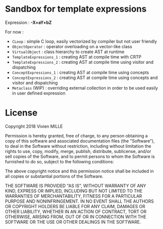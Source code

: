 # Sandbox for template expressions

Expression : **-X+aY+bZ**

For now :
- `CLoop` : simple C loop, easily vectorized by compiler but not user friendly
- `ObjectOperator` : operator overloading on a vector-like class
- `VirtualObject` : class hierarchy to create AST at runtime
- `TemplateExpressions_1` : creating AST at compile time with CRTP
- `TemplateExpressions_2` : creating AST at compile time using visitor and dispatching
- `ConceptExpressions_1` : creating AST at compile time using concepts
- `ConceptExpressions_2` : creating AST at compile time using concepts and visitor and dispatching
- `Metaclass` (WIP) : overriding external collection in order to be used easily in user defined expression

# License
 
Copyright 2018 Vivien MILLE

Permission is hereby granted, free of charge, to any person obtaining a copy of this software and associated documentation files (the "Software"), to deal in the Software without restriction, including without limitation the rights to use, copy, modify, merge, publish, distribute, sublicense, and/or sell copies of the Software, and to permit persons to whom the Software is furnished to do so, subject to the following conditions:

The above copyright notice and this permission notice shall be included in all copies or substantial portions of the Software.

THE SOFTWARE IS PROVIDED "AS IS", WITHOUT WARRANTY OF ANY KIND, EXPRESS OR IMPLIED, INCLUDING BUT NOT LIMITED TO THE WARRANTIES OF MERCHANTABILITY, FITNESS FOR A PARTICULAR PURPOSE AND NONINFRINGEMENT. IN NO EVENT SHALL THE AUTHORS OR COPYRIGHT HOLDERS BE LIABLE FOR ANY CLAIM, DAMAGES OR OTHER LIABILITY, WHETHER IN AN ACTION OF CONTRACT, TORT OR OTHERWISE, ARISING FROM, OUT OF OR IN CONNECTION WITH THE SOFTWARE OR THE USE OR OTHER DEALINGS IN THE SOFTWARE.